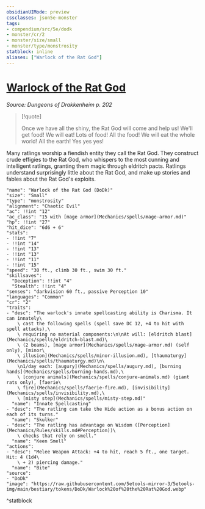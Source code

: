 ```yaml
---
obsidianUIMode: preview
cssclasses: json5e-monster
tags:
- compendium/src/5e/dodk
- monster/cr/2
- monster/size/small
- monster/type/monstrosity
statblock: inline
aliases: ["Warlock of the Rat God"]
---
```

# [Warlock of the Rat God](Mechanics\bestiary\monstrosity/warlock-of-the-rat-god-dodk.md)
*Source: Dungeons of Drakkenheim p. 202*  

> [!quote]  
> 
> Once we have all the shiny, the Rat God will come and help us! We'll get food! We will eat! Lots of food! All the food! We will eat the whole world! All the earth! Yes yes yes!

Many ratlings worship a fiendish entity they call the Rat God. They construct crude effigies to the Rat God, who whispers to the most cunning and intelligent ratlings, granting them magic through eldritch pacts. Ratlings understand surprisingly little about the Rat God, and make up stories and fables about the Rat God's exploits.

```statblock
"name": "Warlock of the Rat God (DoDk)"
"size": "Small"
"type": "monstrosity"
"alignment": "Chaotic Evil"
"ac": !!int "12"
"ac_class": "15 with [mage armor](Mechanics/spells/mage-armor.md)"
"hp": !!int "27"
"hit_dice": "6d6 + 6"
"stats":
- !!int "7"
- !!int "14"
- !!int "13"
- !!int "13"
- !!int "11"
- !!int "15"
"speed": "30 ft., climb 30 ft., swim 30 ft."
"skillsaves":
  "Deception": !!int "4"
  "Stealth": !!int "4"
"senses": "darkvision 60 ft., passive Perception 10"
"languages": "Common"
"cr": "2"
"traits":
- "desc": "The warlock's innate spellcasting ability is Charisma. It can innately\
    \ cast the following spells (spell save DC 12, +4 to hit with spell attacks),\
    \ requiring no material components:\n\nAt will: [eldritch blast](Mechanics/spells/eldritch-blast.md)\
    \ (2 beams), [mage armor](Mechanics/spells/mage-armor.md) (self only), [minor\
    \ illusion](Mechanics/spells/minor-illusion.md), [thaumaturgy](Mechanics/spells/thaumaturgy.md)\n\
    \n1/day each: [augury](Mechanics/spells/augury.md), [burning hands](Mechanics/spells/burning-hands.md),\
    \ [conjure animals](Mechanics/spells/conjure-animals.md) (giant rats only), [faerie\
    \ fire](Mechanics/spells/faerie-fire.md), [invisibility](Mechanics/spells/invisibility.md),\
    \ [misty step](Mechanics/spells/misty-step.md)"
  "name": "Innate Spellcasting"
- "desc": "The ratling can take the Hide action as a bonus action on each of its turns."
  "name": "Skulker"
- "desc": "The ratling has advantage on Wisdom ([Perception](Mechanics/Rules/skills.md#Perception))\
    \ checks that rely on smell."
  "name": "Keen Smell"
"actions":
- "desc": "Melee Weapon Attack: +4 to hit, reach 5 ft., one target. Hit: 4 (1d4\
    \ + 2) piercing damage."
  "name": "Bite"
"source":
- "DoDk"
"image": "https://raw.githubusercontent.com/5etools-mirror-3/5etools-img/main/bestiary/tokens/DoDk/Warlock%20of%20the%20Rat%20God.webp"
```
^statblock